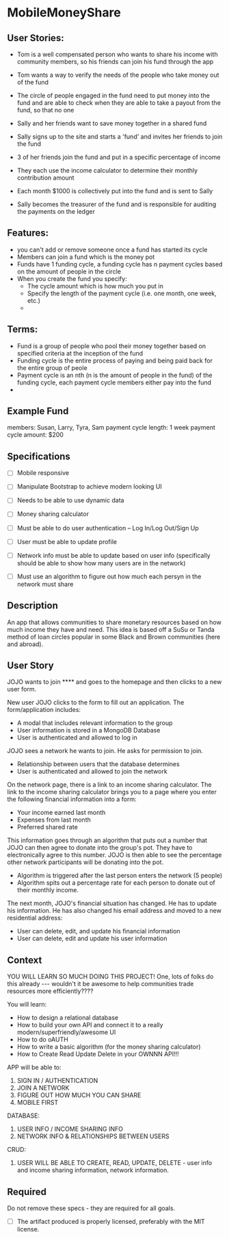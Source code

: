 # MobileMoneyShare

## User Stories:
 - Tom is a well compensated person who wants to share his income with community members, so his friends can join his fund through the app
 - Tom wants a way to verify the needs of the people who take money out of the fund
 - The circle of people engaged in the fund need to put money into the fund and are able to check when they are able to take a payout from the fund, so that no one 
 
 
 - Sally and her friends want to save money together in a shared fund
 - Sally signs up to the site and starts a 'fund' and invites her friends to join the fund
 - 3 of her friends join the fund and put in a specific percentage of income
 - They each use the income calculator to determine their monthly contribution amount 
 - Each month $1000 is collectively put into the fund and is sent to Sally
 - Sally becomes the treasurer of the fund and is responsible for auditing the payments on the ledger
 
## Features:
 - you can't add or remove someone once a fund has started its cycle
 - Members can join a fund which is the money pot
 - Funds have 1 funding cycle, a funding cycle has n payment cycles based on the amount of people in the circle
 - When you create the fund you specify:
    - The cycle amount which is how much you put in
    - Specify the length of the payment cycle (i.e. one month, one week, etc.) 
    - 
## Terms:
  - Fund is a group of people who pool their money together based on specified criteria at the inception of the fund
  - Funding cycle is the entire process of paying and being paid back for the entire group of peole
  - Payment cycle is an nth (n is the amount of people in the fund) of the funding cycle, each payment cycle members either pay into the fund 
  - 
  

## Example Fund

members: Susan, Larry, Tyra, Sam
payment cycle length: 1 week
payment cycle amount: $200

## Specifications

- [ ] Mobile responsive 
- [ ] Manipulate Bootstrap to achieve modern looking UI 
- [ ] Needs to be able to use dynamic data
- [ ] Money sharing calculator
- [ ] Must be able to do user authentication – Log In/Log Out/Sign Up
- [ ] User must be able to update profile  
- [ ] Network info must be able to update based on user info (specifically should be able to show how many users are in the network)
- [ ] Must use an algorithm to figure out how much each persyn in the network must share 



## Description

An app that allows communities to share monetary resources based on how much income they have and need. This idea is based off a SuSu or Tanda method of loan circles popular in some Black and Brown communities (here and abroad).

## User Story

JOJO wants to join **** and goes to the homepage and then clicks to a new user form. 

New user JOJO clicks to the form to fill out an application. The form/application includes: 
- A modal that includes relevant information to the group
- User information is stored in a MongoDB Database
- User is authenticated and allowed to log in

JOJO sees a network he wants to join. He asks for permission to join.
- Relationship between users that the database determines
- User is authenticated and allowed to join the network

On the network page, there is a link to an income sharing calculator. The link to the income sharing calculator brings you to a page where you enter the following financial information into a form:
- Your income earned last month 
- Expenses from last month
- Preferred shared rate

This information goes through an algorithm that puts out a number that JOJO can then agree to donate into the group's pot. They have to electronically agree to this number. JOJO is then able to see the percentage other network participants will be donating into the pot.
- Algorithm is triggered after the last person enters the network (5 people)
- Algorithm spits out a percentage rate for each person to donate out of their monthly income.

The next month, JOJO's financial situation has changed. He has to update his information. He has also changed his email address and moved to a new residential address:
- User can delete, edit, and update his financial information
- User can delete, edit and update his user information

## Context 
YOU WILL LEARN SO MUCH DOING THIS PROJECT!
One, lots of folks do this already --- wouldn't it be awesome to help communities trade resources more efficiently????

You will learn:
- How to design a relational database
- How to build your own API and connect it to a really modern/superfriendly/awesome UI
- How to do oAUTH 
- How to write a basic algorithm (for the money sharing calculator)
- How to Create Read Update Delete in your OWNNN API!!!


APP will be able to:
1. SIGN IN / AUTHENTICATION
2. JOIN A NETWORK
3. FIGURE OUT HOW MUCH YOU CAN SHARE
4. MOBILE FIRST

DATABASE:
1. USER INFO / INCOME SHARING INFO
2. NETWORK INFO & RELATIONSHIPS BETWEEN USERS

CRUD:
1. USER WILL BE ABLE TO CREATE, READ, UPDATE, DELETE - user info and income sharing information, network information.

## Required

Do not remove these specs - they are required for all goals.

- [ ] The artifact produced is properly licensed, preferably with the MIT license.
